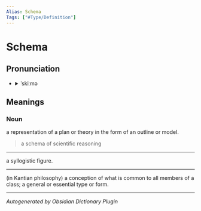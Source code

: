 ```yaml
---
Alias: Schema
Tags: ["#Type/Definition"]
---
```


# Schema

## Pronunciation

- <details><summary>ˈskiːmə</summary><audio controls><source src="//ssl.gstatic.com/dictionary/static/sounds/20200429/schema--_gb_1.mp3"></audio></details>

## Meanings

### Noun

a representation of a plan or theory in the form of an outline or model.

> a schema of scientific reasoning

---

a syllogistic figure.

---

(in Kantian philosophy) a conception of what is common to all members of a class; a general or essential type or form.



***
*Autogenerated by Obsidian Dictionary Plugin*
